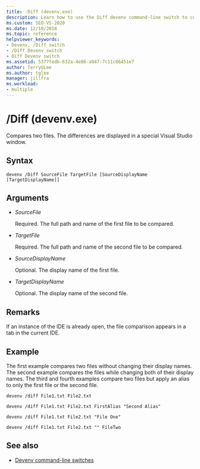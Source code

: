 ```yaml
---
title: -Diff (devenv.exe)
description: Learn how to use the Diff devenv command-line switch to compare two files.
ms.custom: SEO-VS-2020
ms.date: 12/10/2018
ms.topic: reference
helpviewer_keywords:
- Devenv, /Diff switch
- /Diff Devenv switch
- Diff Devenv switch
ms.assetid: 5377fedb-632a-4e86-a947-7c11c86451e7
author: TerryGLee
ms.author: tglee
manager: jillfra
ms.workload:
- multiple
---
```

# /Diff (devenv.exe)

Compares two files. The differences are displayed in a special Visual Studio window.

## Syntax

```shell
devenv /Diff SourceFile TargetFile [SourceDisplayName [TargetDisplayName]]
```

## Arguments

- *SourceFile*

  Required. The full path and name of the first file to be compared.

- *TargetFile*

  Required. The full path and name of the second file to be compared.

- *SourceDisplayName*

  Optional. The display name of the first file.

- *TargetDisplayName*

  Optional. The display name of the second file.

## Remarks

If an instance of the IDE is already open, the file comparison appears in a tab in the current IDE.

## Example

The first example compares two files without changing their display names. The second example compares the files while changing both of their display names. The third and fourth examples compare two files but apply an alias to only the first file or the second file.

```shell
devenv /diff File1.txt File2.txt

devenv /diff File1.txt File2.txt FirstAlias "Second Alias"

devenv /diff File1.txt File2.txt "File One"

devenv /diff File1.txt File2.txt "" FileTwo
```

## See also

- [Devenv command-line switches](../../ide/reference/devenv-command-line-switches.md)
